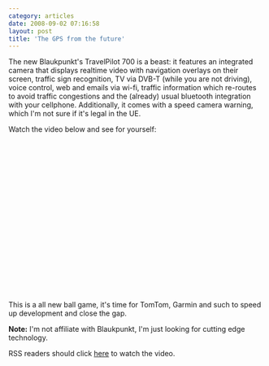 ```yaml
---
category: articles
date: 2008-09-02 07:16:58
layout: post
title: 'The GPS from the future'
---
```


<p>The new Blaukpunkt's TravelPilot 700 is a beast: it features an integrated camera that displays realtime video with navigation overlays on their screen, traffic sign recognition, TV via DVB-T (while you are not driving), voice control, web and emails via wi-fi, traffic information which re-routes to avoid traffic congestions and the (already) usual bluetooth integration with your cellphone. Additionally, it comes with a speed camera warning, which I'm not sure if it's legal in the UE.</p>

<p>Watch the video below and see for yourself:</p>

<iframe title="The GPS from the future" width="480" height="300" data-src="//www.youtube.com/embed/2QxBlonVHnk" frameborder="0" allowfullscreen></iframe>

<p>This is a all new ball game, it's time for TomTom, Garmin and such to speed up development and close the gap.</p>

<p><strong>Note:</strong> I'm not affiliate with Blaukpunkt, I'm just looking for cutting edge technology.</p>

<p>RSS readers should click <a href="//joaobordalo.com/articles/2008/09/02/the-gps-from-the-future">here</a> to watch the video.</p>
